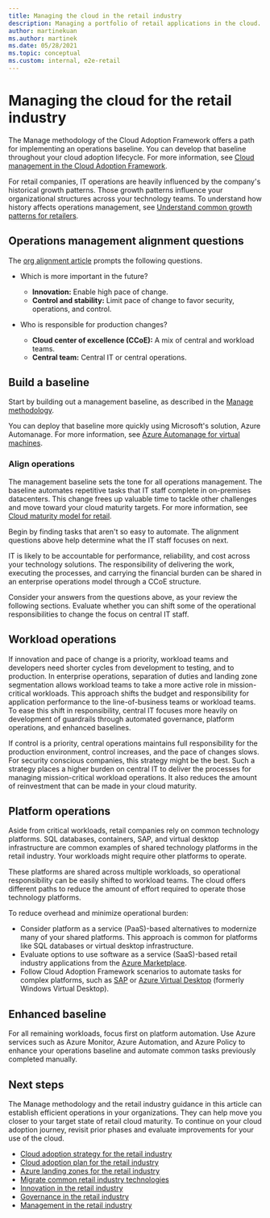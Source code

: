```yaml
---
title: Managing the cloud in the retail industry
description: Managing a portfolio of retail applications in the cloud. Use these questions to create a baseline from which to work.
author: martinekuan
ms.author: martinek
ms.date: 05/28/2021
ms.topic: conceptual
ms.custom: internal, e2e-retail
---
```


# Managing the cloud for the retail industry

The Manage methodology of the Cloud Adoption Framework offers a path for implementing an operations baseline. You can develop that baseline throughout your cloud adoption lifecycle. For more information, see [Cloud management in the Cloud Adoption Framework](../../manage/index.md).

For retail companies, IT operations are heavily influenced by the company's historical growth patterns. Those growth patterns influence your organizational structures across your technology teams. To understand how history affects operations management, see [Understand common growth patterns for retailers](./organize.md#common-growth-patterns-for-retailers).

## Operations management alignment questions

The [org alignment article](./organize.md#common-growth-patterns-for-retailers) prompts the following questions.

- Which is more important in the future?

  - **Innovation:** Enable high pace of change.
  - **Control and stability:** Limit pace of change to favor security, operations, and control.

- Who is responsible for production changes?

  - **Cloud center of excellence (CCoE):** A mix of central and workload teams.
  - **Central team:** Central IT or central operations.

## Build a baseline

Start by building out a management baseline, as described in the [Manage methodology](../../manage/index.md#get-started).

You can deploy that baseline more quickly using Microsoft's solution, Azure Automanage. For more information, see [Azure Automanage for virtual machines](/azure/automanage/automanage-virtual-machines).

### Align operations

The management baseline sets the tone for all operations management. The baseline automates repetitive tasks that IT staff complete in on-premises datacenters. This change frees up valuable time to tackle other challenges and move toward your cloud maturity targets. For more information, see [Cloud maturity model for retail](./retail-cloud-maturity.md).

Begin by finding tasks that aren't so easy to automate. The alignment questions above help determine what the IT staff focuses on next.

IT is likely to be accountable for performance, reliability, and cost across your technology solutions. The responsibility of delivering the work, executing the processes, and carrying the financial burden can be shared in an enterprise operations model through a CCoE structure.

Consider your answers from the questions above, as your review the following sections. Evaluate whether you can shift some of the operational responsibilities to change the focus on central IT staff.

## Workload operations

If innovation and pace of change is a priority, workload teams and developers need shorter cycles from development to testing, and to production. In enterprise operations, separation of duties and landing zone segmentation allows workload teams to take a more active role in mission-critical workloads. This approach shifts the budget and responsibility for application performance to the line-of-business teams or workload teams. To ease this shift in responsibility, central IT focuses more heavily on development of guardrails through automated governance, platform operations, and enhanced baselines.

If control is a priority, central operations maintains full responsibility for the production environment, control increases, and the pace of changes slows. For security conscious companies, this strategy might be the best. Such a strategy places a higher burden on central IT to deliver the processes for managing mission-critical workload operations. It also reduces the amount of reinvestment that can be made in your cloud maturity.

## Platform operations

Aside from critical workloads, retail companies rely on common technology platforms. SQL databases, containers, SAP, and virtual desktop infrastructure are common examples of shared technology platforms in the retail industry. Your workloads might require other platforms to operate.

These platforms are shared across multiple workloads, so operational responsibility can be easily shifted to workload teams. The cloud offers different paths to reduce the amount of effort required to operate those technology platforms.

To reduce overhead and minimize operational burden:

- Consider platform as a service (PaaS)-based alternatives to modernize many of your shared platforms. This approach is common for platforms like SQL databases or virtual desktop infrastructure.
- Evaluate options to use software as a service (SaaS)-based retail industry applications from the [Azure Marketplace](https://azuremarketplace.microsoft.com/marketplace/apps?search=retail&page=1).
- Follow Cloud Adoption Framework scenarios to automate tasks for complex platforms, such as [SAP](../../scenarios/sap/index.md) or [Azure Virtual Desktop](../../scenarios/azure-virtual-desktop/index.md) (formerly Windows Virtual Desktop).

## Enhanced baseline

For all remaining workloads, focus first on platform automation. Use Azure services such as Azure Monitor, Azure Automation, and Azure Policy to enhance your operations baseline and automate common tasks previously completed manually.

## Next steps

The Manage methodology and the retail industry guidance in this article can establish efficient operations in your organizations. They can help move you closer to your target state of retail cloud maturity. To continue on your cloud adoption journey, revisit prior phases and evaluate improvements for your use of the cloud.

- [Cloud adoption strategy for the retail industry](./strategy.md)
- [Cloud adoption plan for the retail industry](./plan.md)
- [Azure landing zones for the retail industry](./ready.md)
- [Migrate common retail industry technologies](./migrate.md)
- [Innovation in the retail industry](./innovate.md)
- [Governance in the retail industry](./govern.md)
- [Management in the retail industry](./manage.md)
